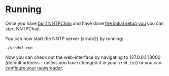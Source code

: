 Running
=======

Once you have [built NNTPChan](building.md) and have done [the initial setup you](setting-up.md) you can start NNTPChan.

You can now start the NNTP server (srndv2) by running:

    ./srndv2 run

Now you can check out the web-interface by navigating to 127.0.0.1:18000 (default address - unless you have changed it in your `srnd.ini`) or you can [configure your newsreader]().
